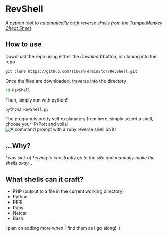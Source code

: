 # RevShell
*A python tool to automatically craft reverse shells from the [TamperMonkey Cheat Sheet](http://pentestmonkey.net/cheat-sheet/shells/reverse-shell-cheat-sheet)*

## How to use
Download the repo using either the *Download* button, or cloning into the repo
```bash
git clone https://github.com/TikvahTerminator/RevShell.git
```
Once the files are downloaded, traverse into the directory
```bash
cd RevShell
```
Then, simply run with python!
```bash
python3 RevShell.py
```
The program is pretty self explanatory from here, simply select a shell, choose your IP/Port and voila! 
![A command prompt with a ruby reverse shell on it!](https://i.imgur.com/Nn93u6t.png)
## ...Why?

*I was sick of having to constantly go to the site and manually make the shells okay...*
## What shells can it craft?

 - PHP (output to a file in the current working directory)
 - Python
 - PERL
 - Ruby
 - Netcat
 - Bash

I plan on adding more when i find them as i go along! :)
